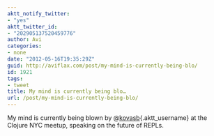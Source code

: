 ```yaml
---
aktt_notify_twitter:
- "yes"
aktt_twitter_id:
- "202905137520459776"
author: Avi
categories:
- none
date: "2012-05-16T19:35:29Z"
guid: http://aviflax.com/post/my-mind-is-currently-being-blo/
id: 1921
tags:
- tweet
title: My mind is currently being blo…
url: /post/my-mind-is-currently-being-blo/
---
```

My mind is currently being blown by @[kovasb](http://twitter.com/kovasb){.aktt_username} at the Clojure NYC meetup, speaking on the future of REPLs.